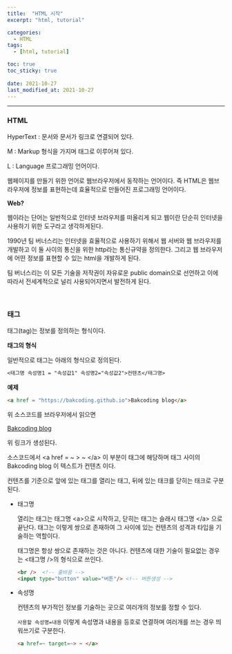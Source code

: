 ```yaml
---
title:  "HTML 시작"
excerpt: "html, tutorial"

categories:
  - HTML
tags:
  - [html, tutorial]

toc: true
toc_sticky: true
 
date: 2021-10-27 
last_modified_at: 2021-10-27
---  
```


***

### HTML

HyperText : 문서와 문서가 링크로 연결되어 있다.  

M : Markup 형식을 가지며 태그로 이루어져 있다.   

L : Language 프로그래밍 언어이다.  

웹페이지를 만들기 위한 언어로 웹브라우저에서 동작하는 언어이다. 즉 HTML은 웹브라우저에 정보를 표현하는데 효율적으로 만들어진 프로그래밍 언어이다.   

**Web?**  

웹이라는 단어는 일반적으로 인터넷 브라우저를 떠올리게 되고 웹이란 단순히 인터넷을 사용하기 위한 도구라고  생각하게된다. 

1990년 팀 버너스리는 인터넷을 효율적으로 사용하기 위해서 웹 서버와 웹 브라우저를 개발하고 이 둘 사이의 통신을 위한 http라는 통신규약을 정의한다. 그리고 웹 브라우저에 어떤 정보를 표현할 수 있는 html을 개발하게 된다.  

팀 버너스리는 이 모든 기술을 저작권이 자유로운 public domain으로 선언하고 이에 따라서 전세계적으로 널리 사용되어지면서 발전하게 된다.  

<br/>

### 태그  

태그(tag)는 정보를 정의하는 형식이다.  

**태그의 형식**  

일반적으로 태그는 아래의 형식으로 정의된다.     

```md
<태그명 속성명1 = "속성값1" 속성명2="속성값2">컨텐츠</태그명>
```
  

**예제**  
```html
<a href = "https://bakcoding.github.io">Bakcoding blog</a>
```
위 소스코드를 브라우저에서 읽으면 

<a href = "https://bakcoding.github.io">Bakcoding blog</a>

위 링크가 생성된다.  

소스코드에서 \<a href = ~ > ~ \</a> 이 부분이 태그에 해당하며 태그 사이의  Bakcoding blog 이 텍스트가 컨텐츠 이다.  


컨텐츠를 기준으로 앞에 있는 태그를 열리는 태그, 뒤에 있는 태크를 닫히는 태크로 구분된다.  

* 태그명  

  열리는 태그는 태그명 \<a>으로 시작하고, 닫히는 태그는 슬래시 태그명 \</a> 으로 끝난다. 태그는 이렇게 쌍으로 존재하여 그 사이에 있는 컨텐츠의 성격과 타입을 기술하는 역할이다.  

  태그명은 항상 쌍으로 존재하는 것은 아니다. 컨텐츠에 대한 기술이 필요없는 경우는 \<태그명 />의 형식으로 쓰인다.  

  ```html
  <br />  <!-- 줄바꿈 -->
  <input type="button" value="버튼"/> <!-- 버튼생성 -->
  ```

* 속성명  
  
  컨텐츠의 부가적인 정보를 기술하는 곳으로 여러개의 정보를 정할 수 있다.  

  ```사용할 속성명=내용``` 이렇게 속성명과 내용을 등호로 연결하며 여러개를 쓰는 경우 띄워쓰기로 구분한다.  

  ```html
  <a href=~ target=~> ~ </a>
  ```